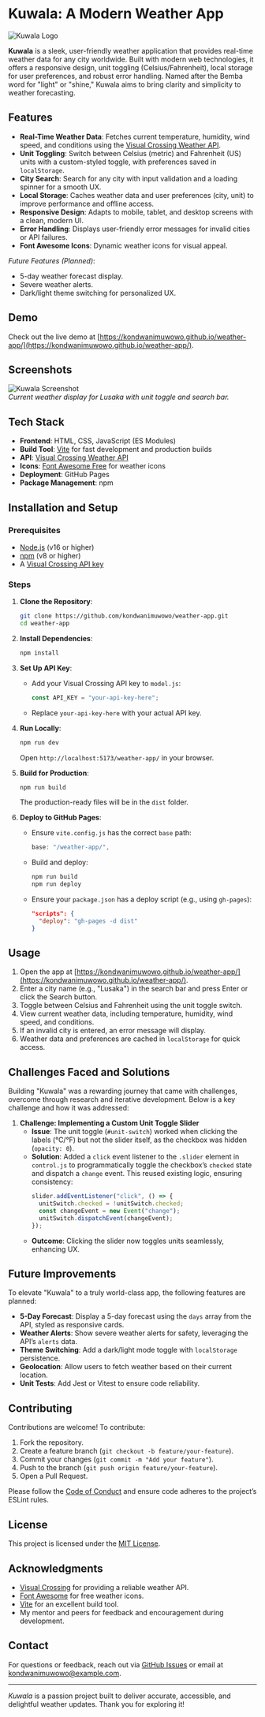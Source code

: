 # Kuwala: A Modern Weather App

![Kuwala Logo](public/favicon.png)

**Kuwala** is a sleek, user-friendly weather application that provides real-time weather data for any city worldwide. Built with modern web technologies, it offers a responsive design, unit toggling (Celsius/Fahrenheit), local storage for user preferences, and robust error handling. Named after the Bemba word for "light" or "shine," Kuwala aims to bring clarity and simplicity to weather forecasting.

## Features

- **Real-Time Weather Data**: Fetches current temperature, humidity, wind speed, and conditions using the [Visual Crossing Weather API](https://www.visualcrossing.com/weather-api).
- **Unit Toggling**: Switch between Celsius (metric) and Fahrenheit (US) units with a custom-styled toggle, with preferences saved in `localStorage`.
- **City Search**: Search for any city with input validation and a loading spinner for a smooth UX.
- **Local Storage**: Caches weather data and user preferences (city, unit) to improve performance and offline access.
- **Responsive Design**: Adapts to mobile, tablet, and desktop screens with a clean, modern UI.
- **Error Handling**: Displays user-friendly error messages for invalid cities or API failures.
- **Font Awesome Icons**: Dynamic weather icons for visual appeal.

*Future Features (Planned)*:
- 5-day weather forecast display.
- Severe weather alerts.
- Dark/light theme switching for personalized UX.

## Demo

Check out the live demo at [https://kondwanimuwowo.github.io/weather-app/](https://kondwanimuwowo.github.io/weather-app/).

## Screenshots

![Kuwala Screenshot](public/screenshot.png)  
*Current weather display for Lusaka with unit toggle and search bar.*

## Tech Stack

- **Frontend**: HTML, CSS, JavaScript (ES Modules)
- **Build Tool**: [Vite](https://vitejs.dev/) for fast development and production builds
- **API**: [Visual Crossing Weather API](https://www.visualcrossing.com/weather-api)
- **Icons**: [Font Awesome Free](https://fontawesome.com/) for weather icons
- **Deployment**: GitHub Pages
- **Package Management**: npm

## Installation and Setup

### Prerequisites
- [Node.js](https://nodejs.org/) (v16 or higher)
- [npm](https://www.npmjs.com/) (v8 or higher)
- A [Visual Crossing API key](https://www.visualcrossing.com/sign-up)

### Steps
1. **Clone the Repository**:
   ```bash
   git clone https://github.com/kondwanimuwowo/weather-app.git
   cd weather-app
   ```

2. **Install Dependencies**:
   ```bash
   npm install
   ```

3. **Set Up API Key**:
   - Add your Visual Crossing API key to `model.js`:
     ```javascript
     const API_KEY = "your-api-key-here";
     ```
   - Replace `your-api-key-here` with your actual API key.

4. **Run Locally**:
   ```bash
   npm run dev
   ```
   Open `http://localhost:5173/weather-app/` in your browser.

5. **Build for Production**:
   ```bash
   npm run build
   ```
   The production-ready files will be in the `dist` folder.

6. **Deploy to GitHub Pages**:
   - Ensure `vite.config.js` has the correct `base` path:
     ```javascript
     base: "/weather-app/",
     ```
   - Build and deploy:
     ```bash
     npm run build
     npm run deploy
     ```
   - Ensure your `package.json` has a deploy script (e.g., using `gh-pages`):
     ```json
     "scripts": {
       "deploy": "gh-pages -d dist"
     }
     ```

## Usage

1. Open the app at [https://kondwanimuwowo.github.io/weather-app/](https://kondwanimuwowo.github.io/weather-app/).
2. Enter a city name (e.g., "Lusaka") in the search bar and press Enter or click the Search button.
3. Toggle between Celsius and Fahrenheit using the unit toggle switch.
4. View current weather data, including temperature, humidity, wind speed, and conditions.
5. If an invalid city is entered, an error message will display.
6. Weather data and preferences are cached in `localStorage` for quick access.

## Challenges Faced and Solutions

Building "Kuwala" was a rewarding journey that came with challenges, overcome through research and iterative development. Below is a key challenge and how it was addressed:

1. **Challenge: Implementing a Custom Unit Toggle Slider**
   - **Issue**: The unit toggle (`#unit-switch`) worked when clicking the labels (°C/°F) but not the slider itself, as the checkbox was hidden (`opacity: 0`).
   - **Solution**: Added a `click` event listener to the `.slider` element in `control.js` to programmatically toggle the checkbox’s `checked` state and dispatch a `change` event. This reused existing logic, ensuring consistency:
     ```javascript
     slider.addEventListener("click", () => {
       unitSwitch.checked = !unitSwitch.checked;
       const changeEvent = new Event("change");
       unitSwitch.dispatchEvent(changeEvent);
     });
     ```
   - **Outcome**: Clicking the slider now toggles units seamlessly, enhancing UX.

## Future Improvements

To elevate "Kuwala" to a truly world-class app, the following features are planned:
- **5-Day Forecast**: Display a 5-day forecast using the `days` array from the API, styled as responsive cards.
- **Weather Alerts**: Show severe weather alerts for safety, leveraging the API’s `alerts` data.
- **Theme Switching**: Add a dark/light mode toggle with `localStorage` persistence.
- **Geolocation**: Allow users to fetch weather based on their current location.
- **Unit Tests**: Add Jest or Vitest to ensure code reliability.

## Contributing

Contributions are welcome! To contribute:
1. Fork the repository.
2. Create a feature branch (`git checkout -b feature/your-feature`).
3. Commit your changes (`git commit -m "Add your feature"`).
4. Push to the branch (`git push origin feature/your-feature`).
5. Open a Pull Request.

Please follow the [Code of Conduct](CODE_OF_CONDUCT.md) and ensure code adheres to the project’s ESLint rules.

## License

This project is licensed under the [MIT License](LICENSE).

## Acknowledgments

- [Visual Crossing](https://www.visualcrossing.com/) for providing a reliable weather API.
- [Font Awesome](https://fontawesome.com/) for free weather icons.
- [Vite](https://vitejs.dev/) for an excellent build tool.
- My mentor and peers for feedback and encouragement during development.

## Contact

For questions or feedback, reach out via [GitHub Issues](https://github.com/kondwanimuwowo/weather-app/issues) or email at kondwanimuwowo@example.com.

---

*Kuwala* is a passion project built to deliver accurate, accessible, and delightful weather updates. Thank you for exploring it!